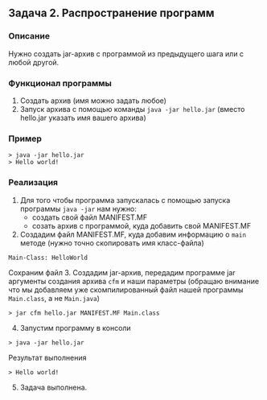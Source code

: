 ## Задача 2. Распространение программ

### Описание
Нужно создать jar-архив с программой из предыдущего шага или с любой другой.

### Функционал программы
1. Создать архив (имя можно задать любое)
2. Запуск архива с помощью команды `java -jar hello.jar` (вместо hello.jar указать имя вашего архива)

### Пример
```
> java -jar hello.jar
> Hello world!
```

### Реализация
1. Для того чтобы программа запускалась с помощью запуска программы `java -jar` нам нужно:
    - создать свой файл MANIFEST.MF
    - созать архив с программой, куда добавить свой MANIFEST.MF
2. Создадим файл MANIFEST.MF, куда добавим информацию о `main` методе (нужно точно скопировать имя класс-файла)
```
Main-Class: HelloWorld
```
Сохраним файл
3. Создадим jar-архив, передадим программе jar аргументы создания архива `cfm` и наши параметры (обращаю внимание что
мы добавляем уже скомпилированный файл нашей программы `Main.class`, а не `Main.java`)
```
> jar cfm hello.jar MANIFEST.MF Main.class
```
4. Запустим программу в консоли
```
> java -jar hello.jar
```
Результат выполнения
```
> Hello world!
```
5. Задача выполнена.